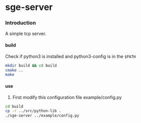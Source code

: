 # sge-server

### Introduction
A simple tcp server.

#### build
Check if python3 is installed and python3-config is in the `$PATH`
```bash
mkdir build && cd build
cmake ..
make
```

#### use
1. First modify this configuration file example/config.py
```bash
cd build
cp -r ../src/python-lib .
./sge-server ../example/config.py
```
